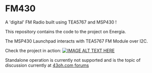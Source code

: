 # FM430
A 'digital' FM Radio built using TEA5767 and MSP430 !

This repository contains the code to the project on Energia.

The MSP430 Launchpad interacts with TEA5767 FM Module over I2C. 

Check the project in action:
[![IMAGE ALT TEXT HERE](http://img.youtube.com/vi/r3fGMu5iPY8/0.jpg)](http://www.youtube.com/watch?v=r3fGMu5iPY8)

Standalone operation is currently not supported and is the topic of discussion currently at [43oh.com forums](http://forum.43oh.com/topic/8515-wire-library-not-working-when-launchpad-powered-externally/)
